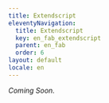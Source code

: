 ```yaml
---
title: Extendscript
eleventyNavigation:
  title: Extendscript
  key: en_fab_extendscript
  parent: en_fab
  order: 6
layout: default
locale: en
---
```


*Coming Soon.*
